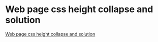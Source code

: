 # Web page css height collapse and solution
[Web page css height collapse and solution](https://aiwithcloud.com/2022/09/19/web_page_css_height_collapse_and_solution/)